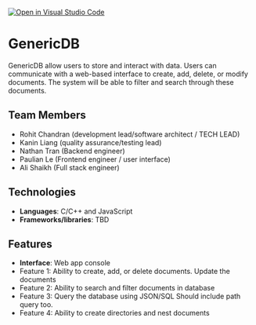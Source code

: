 [![Open in Visual Studio Code](https://classroom.github.com/assets/open-in-vscode-718a45dd9cf7e7f842a935f5ebbe5719a5e09af4491e668f4dbf3b35d5cca122.svg)](https://classroom.github.com/online_ide?assignment_repo_id=10809533&assignment_repo_type=AssignmentRepo)

# GenericDB

GenericDB allow users to store and interact with data. Users can communicate with a web-based interface to create, add, delete, or modify documents. The system will be able to filter and search through these documents.

## Team Members
- Rohit Chandran (development lead/software architect / TECH LEAD)
- Kanin Liang (quality assurance/testing lead)
- Nathan Tran (Backend engineer)
- Paulian Le (Frontend engineer / user interface)
- Ali Shaikh (Full stack engineer)

## Technologies
- **Languages**: C/C++ and JavaScript
- **Frameworks/libraries**: TBD

## Features
- **Interface**: Web app console 
- Feature 1: Ability to create, add, or delete documents. Update the documents
- Feature 2: Ability to search and filter documents in database
- Feature 3: Query the database using JSON/SQL Should include path query too.
- Feature 4: Ability to create directories and nest documents
